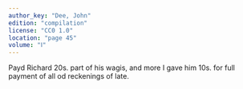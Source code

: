 ```yaml
---
author_key: "Dee, John"
edition: "compilation"
license: "CC0 1.0"
location: "page 45"
volume: "Ⅰ"
---
```

Payd Richard 20s. part of his wagis, and more I gave him 10s. for full payment
of all od reckenings of late.
